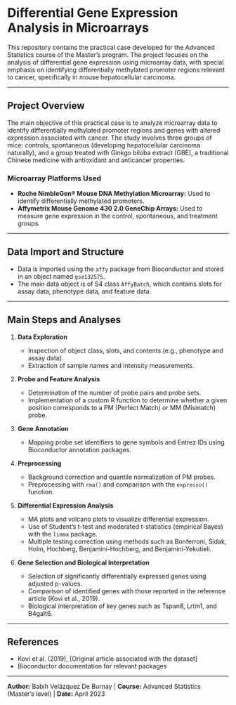 # Differential Gene Expression Analysis in Microarrays

This repository contains the practical case developed for the Advanced Statistics course of the Master’s program. The project focuses on the analysis of differential gene expression using microarray data, with special emphasis on identifying differentially methylated promoter regions relevant to cancer, specifically in mouse hepatocellular carcinoma.

---

## Project Overview

The main objective of this practical case is to analyze microarray data to identify differentially methylated promoter regions and genes with altered expression associated with cancer. The study involves three groups of mice: controls, spontaneous (developing hepatocellular carcinoma naturally), and a group treated with Ginkgo biloba extract (GBE), a traditional Chinese medicine with antioxidant and anticancer properties.

### Microarray Platforms Used

- **Roche NimbleGen® Mouse DNA Methylation Microarray:** Used to identify differentially methylated promoters.
- **Affymetrix Mouse Genome 430 2.0 GeneChip Arrays:** Used to measure gene expression in the control, spontaneous, and treatment groups.

---

## Data Import and Structure

- Data is imported using the `affy` package from Bioconductor and stored in an object named `gse132575`.
- The main data object is of S4 class `AffyBatch`, which contains slots for assay data, phenotype data, and feature data.

---

## Main Steps and Analyses

1. **Data Exploration**
   - Inspection of object class, slots, and contents (e.g., phenotype and assay data).
   - Extraction of sample names and intensity measurements.

2. **Probe and Feature Analysis**
   - Determination of the number of probe pairs and probe sets.
   - Implementation of a custom R function to determine whether a given position corresponds to a PM (Perfect Match) or MM (Mismatch) probe.

3. **Gene Annotation**
   - Mapping probe set identifiers to gene symbols and Entrez IDs using Bioconductor annotation packages.

4. **Preprocessing**
   - Background correction and quantile normalization of PM probes.
   - Preprocessing with `rma()` and comparison with the `expresso()` function.

5. **Differential Expression Analysis**
   - MA plots and volcano plots to visualize differential expression.
   - Use of Student’s t-test and moderated t-statistics (empirical Bayes) with the `limma` package.
   - Multiple testing correction using methods such as Bonferroni, Sidak, Holm, Hochberg, Benjamini-Hochberg, and Benjamini-Yekutieli.

6. **Gene Selection and Biological Interpretation**
   - Selection of significantly differentially expressed genes using adjusted p-values.
   - Comparison of identified genes with those reported in the reference article (Kovi et al., 2019).
   - Biological interpretation of key genes such as Tspan8, Lrtm1, and B4galt6.

---

## References

- Kovi et al. (2019), [Original article associated with the dataset]
- Bioconductor documentation for relevant packages

---

**Author:** Babih Velázquez De Burnay | **Course:** Advanced Statistics (Master’s level) | **Date:** April 2023
